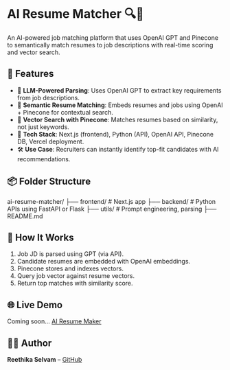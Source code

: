 # AI Resume Matcher 🔍🧠

An AI-powered job matching platform that uses OpenAI GPT and Pinecone to semantically match resumes to job descriptions with real-time scoring and vector search.

## 🚀 Features

- 🧠 **LLM-Powered Parsing**: Uses OpenAI GPT to extract key requirements from job descriptions.
- 📄 **Semantic Resume Matching**: Embeds resumes and jobs using OpenAI + Pinecone for contextual search.
- 🔎 **Vector Search with Pinecone**: Matches resumes based on similarity, not just keywords.
- 🧰 **Tech Stack**: Next.js (frontend), Python (API), OpenAI API, Pinecone DB, Vercel deployment.
- 🛠 **Use Case**: Recruiters can instantly identify top-fit candidates with AI recommendations.


## 📦 Folder Structure

ai-resume-matcher/
├── frontend/ # Next.js app
├── backend/ # Python APIs using FastAPI or Flask
├── utils/ # Prompt engineering, parsing
├── README.md

## 🧠 How It Works

1. Job JD is parsed using GPT (via API).
2. Candidate resumes are embedded with OpenAI embeddings.
3. Pinecone stores and indexes vectors.
4. Query job vector against resume vectors.
5. Return top matches with similarity score.

## 🌐 Live Demo

Coming soon... [AI Resume Maker](https://main--ai-resume-builder-07.netlify.app/)

## 👩‍💻 Author

**Reethika Selvam** – [GitHub](https://github.com/Reethikaa05)
